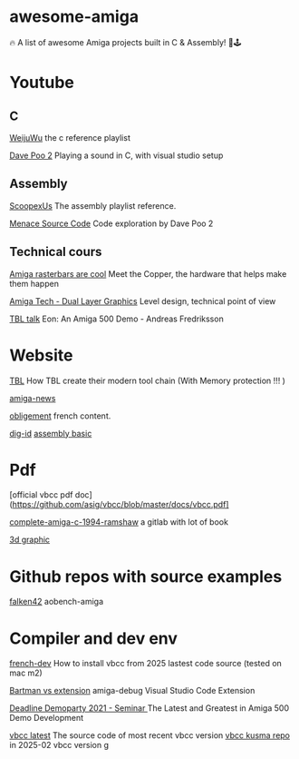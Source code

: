 # awesome-amiga
🔥 A list of awesome Amiga projects built in C &amp; Assembly! 🏁🕹️

# Youtube
## C

[WeijuWu](https://www.youtube.com/@WeijuWu) the c reference playlist

[Dave Poo 2](https://www.youtube.com/watch?v=EDVRdlnHyoE) Playing a sound in C, with visual studio setup

## Assembly

[ScoopexUs](https://www.youtube.com/watch?v=p83QUZ1-P10&list=PLc3ltHgmiidpK-s0eP5hTKJnjdTHz0_bW) The assembly playlist reference.

[Menace Source Code](https://www.youtube.com/watch?v=jbVYkTMYo-w&list=PLr783JgI3IBd9PZuc9WMmwwxoG2ic-NzB&index=5) Code exploration by Dave Poo 2

## Technical cours

[Amiga rasterbars are cool](https://www.youtube.com/watch?v=fdVrh7RnS-0) Meet the Copper, the hardware that helps make them happen

[Amiga Tech - Dual Layer Graphics](https://www.youtube.com/watch?v=RLt6JysObKs) Level design, technical point of view

[TBL talk](https://www.youtube.com/watch?v=WDfrA7PE-G0) Eon: An Amiga 500 Demo - Andreas Fredriksson


# Website

[TBL](https://tbl.nu/2019/08/20/Tooling/) How TBL create their modern tool chain (With Memory protection !!! )

[amiga-news](https://www.amiga-news.de/en/news/AN-2023-10-00017-EN.html)

[obligement](http://obligement.free.fr/articles/amigacmanual_0_introduction.php) french content.

[dig-id](https://www.dig-id.de/amiga/framework/)
[assembly basic](https://www.thedigitalcatonline.com/categories/amiga/)

# Pdf

[official vbcc pdf doc](https://github.com/asig/vbcc/blob/master/docs/vbcc.pdf]

[complete-amiga-c-1994-ramshaw](https://gitlab.com/amigasourcecodepreservation/complete-amiga-c/-/blob/master/pdf/complete-amiga-c-1994-ramshaw.pdf?ref_type=heads) a gitlab with lot of book

[3d graphic](https://archive.org/details/Amiga3dGraphicProgrammingInBasic/page/n363/mode/2up)


# Github repos with source examples

[falken42](https://github.com/falken42/aobench-amiga) aobench-amiga

# Compiler and dev env

[french-dev](https://french-dev.org/amiga/c/vbcc/compiler/cross-compiling/2025/02/05/compile-vbcc-for-amiga-c-retrocoding-en) How to install vbcc from 2025 lastest code source (tested on mac m2)

[Bartman vs extension](https://github.com/BartmanAbyss/vscode-amiga-debug) amiga-debug Visual Studio Code Extension

[Deadline Demoparty 2021 - Seminar ](https://www.youtube.com/watch?v=gQ4tKisnr7Y)  The Latest and Greatest in Amiga 500 Demo Development


[vbcc latest](http://www.compilers.de/vbcc.html) The source code of most recent vbcc version
[vbcc kusma repo ](https://github.com/kusma/vbcc) in 2025-02 vbcc version g
